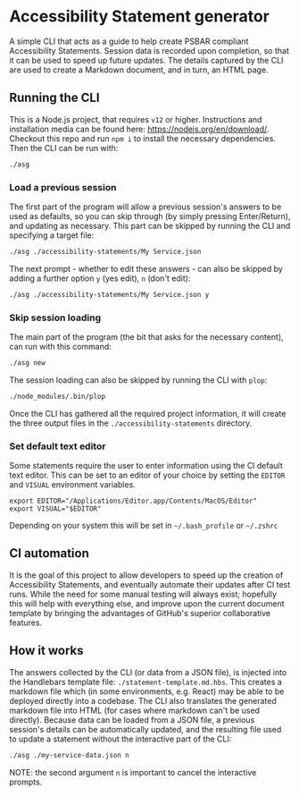 # Accessibility Statement generator

A simple CLI that acts as a guide to help create PSBAR compliant Accessibility
Statements.
Session data is recorded upon completion, so that it can be used to speed up
future updates.
The details captured by the CLI are used to create a Markdown document, and in
turn, an HTML page.

## Running the CLI

This is a Node.js project, that requires `v12` or higher. Instructions and
installation media can be found here: https://nodejs.org/en/download/.
Checkout this repo and run `npm i` to install the necessary dependencies.
Then the CLI can be run with:
```bash
./asg
```

### Load a previous session
The first part of the program will allow a previous session's answers to be used
as defaults, so you can skip through (by simply pressing Enter/Return), and
updating as necessary. This part can be skipped by running the CLI and
specifying a target file:
```bash
./asg ./accessibility-statements/My Service.json
```
The next prompt - whether to edit these answers - can also be skipped by adding
a further option `y` (yes edit), `n` (don't edit):
```bash
./asg ./accessibility-statements/My Service.json y
```

### Skip session loading
The main part of the program (the bit that asks for the necessary content), can
run with this command:
```bash
./asg new
```

The session loading can also be skipped by running the CLI with `plop`:
```bash
./node_modules/.bin/plop
```
Once the CLI has gathered all the required project information, it will create
the three output files in the `./accessibility-statements` directory.

### Set default text editor
Some statements require the user to enter information using the Cl default text editor. This can be set to an editor of your choice by setting the `EDITOR` and `VISUAL` environment variables.

`export EDITOR="/Applications/Editor.app/Contents/MacOS/Editor"`\
`export VISUAL="$EDITOR"`

Depending on your system this will be set in `~/.bash_profile` or `~/.zshrc`


## CI automation

It is the goal of this project to allow developers to speed up the creation of
Accessibility Statements, and eventually automate their updates after CI test
runs. While the need for some manual testing will always exist; hopefully this
will help with everything else, and improve upon the current document template
by bringing the advantages of GitHub's superior collaborative features.

## How it works

The answers collected by the CLI (or data from a JSON file), is injected into
the Handlebars template file: `./statement-template.md.hbs`. This creates a
markdown file which (in some environments, e.g. React) may be able to be
deployed directly into a codebase. The CLI also translates the generated
markdown file into HTML (for cases where markdown can't be used directly).
Because data can be loaded from a JSON file, a previous session's details can
be automatically updated, and the resulting file used to update a statement
without the interactive part of the CLI:
```bash
./asg ./my-service-data.json n
```
NOTE: the second argument `n` is important to cancel the interactive prompts.
